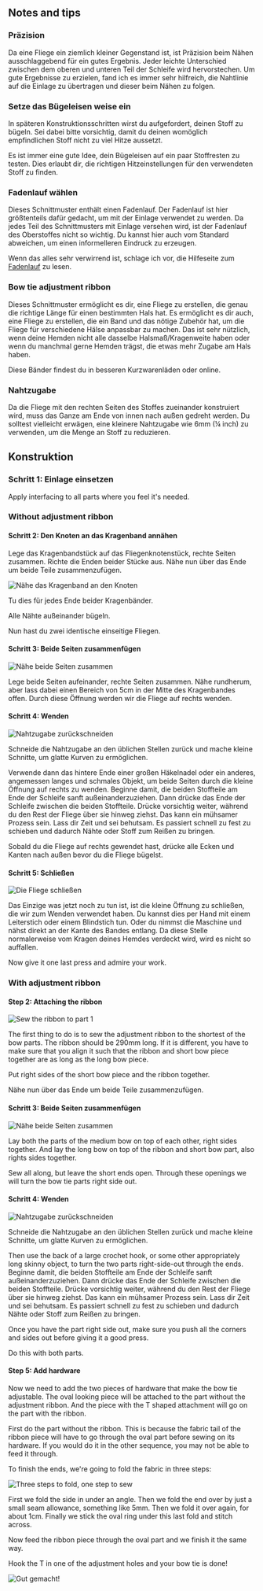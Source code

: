 ## Notes and tips

### Präzision

Da eine Fliege ein ziemlich kleiner Gegenstand ist, ist Präzision beim Nähen ausschlaggebend für ein gutes Ergebnis. Jeder leichte Unterschied zwischen dem oberen und unteren Teil der Schleife wird hervorstechen. Um gute Ergebnisse zu erzielen, fand ich es immer sehr hilfreich, die Nahtlinie auf die Einlage zu übertragen und dieser beim Nähen zu folgen.

### Setze das Bügeleisen weise ein

In späteren Konstruktionsschritten wirst du aufgefordert, deinen Stoff zu bügeln. Sei dabei bitte vorsichtig, damit du deinen womöglich empfindlichen Stoff nicht zu viel Hitze aussetzt.

Es ist immer eine gute Idee, dein Bügeleisen auf ein paar Stoffresten zu testen. Dies erlaubt dir, die richtigen Hitzeinstellungen für den verwendeten Stoff zu finden.

### Fadenlauf wählen

Dieses Schnittmuster enthält einen Fadenlauf. Der Fadenlauf ist hier größtenteils dafür gedacht, um mit der Einlage verwendet zu werden. Da jedes Teil des Schnittmusters mit Einlage versehen wird, ist der Fadenlauf des Oberstoffes nicht so wichtig. Du kannst hier auch vom Standard abweichen, um einen informelleren Eindruck zu erzeugen.

<Note>

Wenn das alles sehr verwirrend ist, schlage ich vor, die Hilfeseite zum [Fadenlauf](/docs/sewing/fabric-grain) zu lesen.

</Note>

### Bow tie adjustment ribbon

Dieses Schnittmuster ermöglicht es dir, eine Fliege zu erstellen, die genau die richtige Länge für einen bestimmten Hals hat. Es ermöglicht es dir auch, eine Fliege zu erstellen, die ein Band und das nötige Zubehör hat, um die Fliege für verschiedene Hälse anpassbar zu machen. Das ist sehr nützlich, wenn deine Hemden nicht alle dasselbe Halsmaß/Kragenweite haben oder wenn du manchmal gerne Hemden trägst, die etwas mehr Zugabe am Hals haben.

Diese Bänder findest du in besseren Kurzwarenläden oder online.

### Nahtzugabe

Da die Fliege mit den rechten Seiten des Stoffes zueinander konstruiert wird, muss das Ganze am Ende von innen nach außen gedreht werden. Du solltest vielleicht erwägen, eine kleinere Nahtzugabe wie 6mm (¼ inch) zu verwenden, um die Menge an Stoff zu reduzieren.


## Konstruktion

### Schritt 1: Einlage einsetzen

Apply interfacing to all parts where you feel it's needed.

### Without adjustment ribbon

#### Schritt 2: Den Knoten an das Kragenband annähen

Lege das Kragenbandstück auf das Fliegenknotenstück, rechte Seiten zusammen. Richte die Enden beider Stücke aus. Nähe nun über das Ende um beide Teile zusammenzufügen.

![Nähe das Kragenband an den Knoten](step12.png)

Tu dies für jedes Ende beider Kragenbänder.

Alle Nähte außeinander bügeln.

Nun hast du zwei identische einseitige Fliegen.

#### Schritt 3: Beide Seiten zusammenfügen

![Nähe beide Seiten zusammen](step13.png)

Lege beide Seiten aufeinander, rechte Seiten zusammen. Nähe rundherum, aber lass dabei einen Bereich von 5cm in der Mitte des Kragenbandes offen. Durch diese Öffnung werden wir die Fliege auf rechts wenden.

#### Schritt 4: Wenden

![Nahtzugabe zurückschneiden](step14.png)

Schneide die Nahtzugabe an den üblichen Stellen zurück und mache kleine Schnitte, um glatte Kurven zu ermöglichen.

Verwende dann das hintere Ende einer großen Häkelnadel oder ein anderes, angemessen langes und schmales Objekt, um beide Seiten durch die kleine Öffnung auf rechts zu wenden. Beginne damit, die beiden Stoffteile am Ende der Schleife sanft außeinanderzuziehen. Dann drücke das Ende der Schleife zwischen die beiden Stoffteile. Drücke vorsichtig weiter, während du den Rest der Fliege über sie hinweg ziehst. Das kann ein mühsamer Prozess sein. Lass dir Zeit und sei behutsam. Es passiert schnell zu fest zu schieben und dadurch Nähte oder Stoff zum Reißen zu bringen.

Sobald du die Fliege auf rechts gewendet hast, drücke alle Ecken und Kanten nach außen bevor du die Fliege bügelst.

#### Schritt 5: Schließen

![Die Fliege schließen](step15.png)

Das Einzige was jetzt noch zu tun ist, ist die kleine Öffnung zu schließen, die wir zum Wenden verwendet haben. Du kannst dies per Hand mit einem Leiterstich oder einem Blindstich tun. Oder du nimmst die Maschine und nähst direkt an der Kante des Bandes entlang. Da diese Stelle normalerweise vom Kragen deines Hemdes verdeckt wird, wird es nicht so auffallen.

Now give it one last press and admire your work.

### With adjustment ribbon

#### Step 2: Attaching the ribbon

![Sew the ribbon to part 1](step22.png)

The first thing to do is to sew the adjustment ribbon to the shortest of the bow parts. The ribbon should be 290mm long. If it is different, you have to make sure that you align it such that the ribbon and short bow piece together are as long as the long bow piece.

Put right sides of the short bow piece and the ribbon together.

Nähe nun über das Ende um beide Teile zusammenzufügen.

#### Schritt 3: Beide Seiten zusammenfügen

![Nähe beide Seiten zusammen](step23.png)

Lay both the parts of the medium bow on top of each other, right sides together. And lay the long bow on top of the ribbon and short bow part, also rights sides together.

Sew all along, but leave the short ends open. Through these openings we will turn the bow tie parts right side out.

#### Schritt 4: Wenden

![Nahtzugabe zurückschneiden](step14.png)

Schneide die Nahtzugabe an den üblichen Stellen zurück und mache kleine Schnitte, um glatte Kurven zu ermöglichen.

Then use the back of a large crochet hook, or some other appropriately long skinny object, to turn the two parts right-side-out through the ends. Beginne damit, die beiden Stoffteile am Ende der Schleife sanft außeinanderzuziehen. Dann drücke das Ende der Schleife zwischen die beiden Stoffteile. Drücke vorsichtig weiter, während du den Rest der Fliege über sie hinweg ziehst. Das kann ein mühsamer Prozess sein. Lass dir Zeit und sei behutsam. Es passiert schnell zu fest zu schieben und dadurch Nähte oder Stoff zum Reißen zu bringen.

Once you have the part right side out, make sure you push all the corners and sides out before giving it a good press.

Do this with both parts.

#### Step 5: Add hardware

Now we need to add the two pieces of hardware that make the bow tie adjustable. The oval looking piece will be attached to the part without the adjustment ribbon. And the piece with the T shaped attachment will go on the part with the ribbon.

First do the part without the ribbon. This is because the fabric tail of the ribbon piece will have to go through the oval part before sewing on its hardware. If you would do it in the other sequence, you may not be able to feed it through.

To finish the ends, we're going to fold the fabric in three steps:

![Three steps to fold, one step to sew](step25.png)

First we fold the side in under an angle. Then we fold the end over by just a small seam allowance, something like 5mm. Then we fold it over again, for about 1cm. Finally we stick the oval ring under this last fold and stitch across.

Now feed the ribbon piece through the oval part and we finish it the same way.

Hook the T in one of the adjustment holes and your bow tie is done!

![Gut gemacht!](finished.gif)
